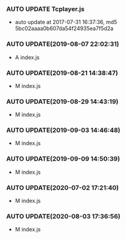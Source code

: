 ### AUTO UPDATE Tcplayer.js

- auto update at 2017-07-31 16:37:36, md5 5bc02aaaa0b607da54f24935ea7f5d2a

### AUTO UPDATE(2019-08-07 22:02:31)

- A  index.js

### AUTO UPDATE(2019-08-21 14:38:47)

- M  index.js

### AUTO UPDATE(2019-08-29 14:43:19)

- M  index.js

### AUTO UPDATE(2019-09-03 14:46:48)

- M  index.js

### AUTO UPDATE(2019-09-09 14:50:39)

- M  index.js

### AUTO UPDATE(2020-07-02 17:21:40)

- M  index.js

### AUTO UPDATE(2020-08-03 17:36:56)

- M  index.js
